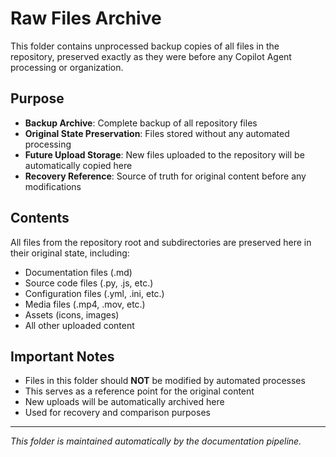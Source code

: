 # Raw Files Archive

This folder contains unprocessed backup copies of all files in the repository, preserved exactly as they were before any Copilot Agent processing or organization.

## Purpose

- **Backup Archive**: Complete backup of all repository files
- **Original State Preservation**: Files stored without any automated processing
- **Future Upload Storage**: New files uploaded to the repository will be automatically copied here
- **Recovery Reference**: Source of truth for original content before any modifications

## Contents

All files from the repository root and subdirectories are preserved here in their original state, including:

- Documentation files (.md)
- Source code files (.py, .js, etc.)
- Configuration files (.yml, .ini, etc.)
- Media files (.mp4, .mov, etc.)
- Assets (icons, images)
- All other uploaded content

## Important Notes

- Files in this folder should **NOT** be modified by automated processes
- This serves as a reference point for the original content
- New uploads will be automatically archived here
- Used for recovery and comparison purposes

---

*This folder is maintained automatically by the documentation pipeline.*
